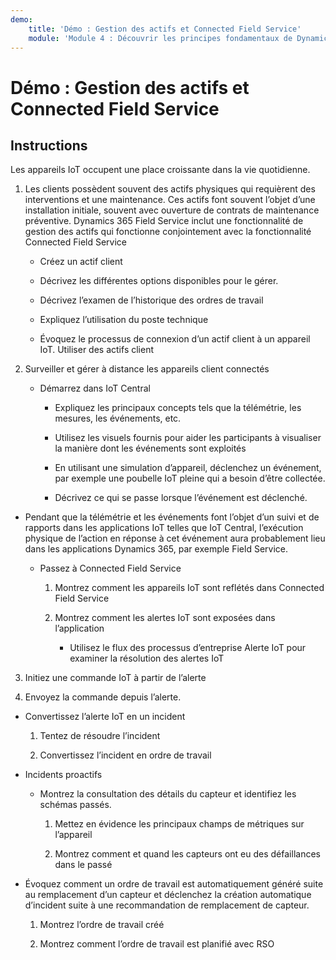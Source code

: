 ```yaml
---
demo:
    title: 'Démo : Gestion des actifs et Connected Field Service'
    module: 'Module 4 : Découvrir les principes fondamentaux de Dynamics 365 Customer Service'
---
```


# Démo : Gestion des actifs et Connected Field Service

## Instructions

Les appareils IoT occupent une place croissante dans la vie quotidienne. 

1. Les clients possèdent souvent des actifs physiques qui requièrent des interventions et une maintenance. Ces actifs font souvent l’objet d’une installation initiale, souvent avec ouverture de contrats de maintenance préventive. Dynamics 365 Field Service inclut une fonctionnalité de gestion des actifs qui fonctionne conjointement avec la fonctionnalité Connected Field Service 

	- Créez un actif client

	- Décrivez les différentes options disponibles pour le gérer. 

	- Décrivez l’examen de l’historique des ordres de travail

	- Expliquez l’utilisation du poste technique 

	- Évoquez le processus de connexion d’un actif client à un appareil IoT. Utiliser des actifs client

 

2. Surveiller et gérer à distance les appareils client connectés

	- Démarrez dans IoT Central

		- Expliquez les principaux concepts tels que la télémétrie, les mesures, les événements, etc. 

		- Utilisez les visuels fournis pour aider les participants à visualiser la manière dont les événements sont exploités 

		- En utilisant une simulation d’appareil, déclenchez un événement, par exemple une poubelle IoT pleine qui a besoin d’être collectée. 

		- Décrivez ce qui se passe lorsque l’événement est déclenché. 

- Pendant que la télémétrie et les événements font l’objet d’un suivi et de rapports dans les applications IoT telles que IoT Central, l’exécution physique de l’action en réponse à cet événement aura probablement lieu dans les applications Dynamics 365, par exemple Field Service. 

	- Passez à Connected Field Service

		1. Montrez comment les appareils IoT sont reflétés dans Connected Field Service

		2. Montrez comment les alertes IoT sont exposées dans l’application

			- Utilisez le flux des processus d’entreprise Alerte IoT pour examiner la résolution des alertes IoT

3. Initiez une commande IoT à partir de l’alerte

4. Envoyez la commande depuis l’alerte. 

- Convertissez l’alerte IoT en un incident

	1. Tentez de résoudre l’incident

	2. Convertissez l’incident en ordre de travail

- Incidents proactifs

	- Montrez la consultation des détails du capteur et identifiez les schémas passés. 

		1. Mettez en évidence les principaux champs de métriques sur l’appareil

		2. Montrez comment et quand les capteurs ont eu des défaillances dans le passé 

- Évoquez comment un ordre de travail est automatiquement généré suite au remplacement d’un capteur et déclenchez la création automatique d’incident suite à une recommandation de remplacement de capteur. 

	1. Montrez l’ordre de travail créé 

	2. Montrez comment l’ordre de travail est planifié avec RSO
